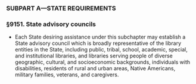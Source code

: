 ### SUBPART A—STATE REQUIREMENTS

### §9151. State advisory councils
* Each State desiring assistance under this subchapter may establish a State advisory council which is broadly representative of the library entities in the State, including public, tribal, school, academic, special, and institutional libraries, and libraries serving people of diverse geographic, cultural, and socioeconomic backgrounds, individuals with disabilities, residents of rural and urban areas, Native Americans, military families, veterans, and caregivers.